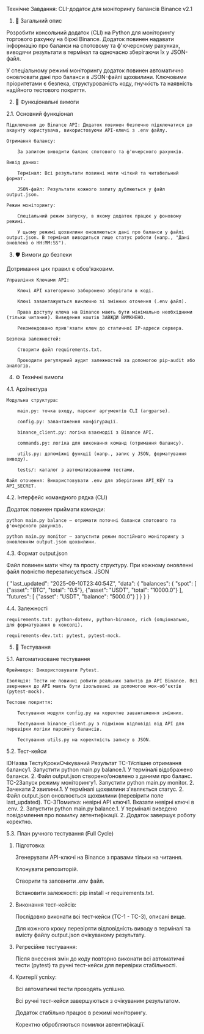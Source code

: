 Технічне Завдання: CLI-додаток для моніторингу балансів Binance v2.1

1. 📜 Загальний опис

Розробити консольний додаток (CLI) на Python для моніторингу торгового рахунку на біржі Binance. Додаток повинен надавати інформацію про баланси на спотовому та ф'ючерсному рахунках, виводячи результати в термінал та одночасно зберігаючи їх у JSON-файл.

У спеціальному режимі моніторингу додаток повинен автоматично оновлювати дані про баланси в JSON-файлі щохвилини. Ключовими пріоритетами є безпека, структурованість коду, гнучкість та наявність надійного тестового покриття.

2. 🚀 Функціональні вимоги

2.1. Основний функціонал

    Підключення до Binance API: Додаток повинен безпечно підключатися до акаунту користувача, використовуючи API-ключі з .env файлу.

    Отримання балансу:

        За запитом виводити баланс спотового та ф'ючерсного рахунків.

    Вивід даних:

        Термінал: Всі результати повинні мати чіткий та читабельний формат.

        JSON-файл: Результати кожного запиту дублюються у файл output.json.

    Режим моніторингу:

        Спеціальний режим запуску, в якому додаток працює у фоновому режимі.

        У цьому режимі щохвилини оновлюються дані про баланси у файлі output.json. В термінал виводиться лише статус роботи (напр., "Дані оновлено о HH:MM:SS").

3. 🛡️ Вимоги до безпеки

Дотримання цих правил є обов'язковим.

    Управління Ключами API:

        Ключі API категорично заборонено зберігати в коді.

        Ключі завантажуються виключно зі змінних оточення (.env файл).

        Права доступу ключа на Binance мають бути мінімально необхідними (тільки читання). Виведення коштів ЗАВЖДИ ВИМКНЕНО.

        Рекомендовано прив'язати ключ до статичної IP-адреси сервера.

    Безпека залежностей:

        Створити файл requirements.txt.

        Проводити регулярний аудит залежностей за допомогою pip-audit або аналогів.

4. ⚙️ Технічні вимоги

4.1. Архітектура

    Модульна структура:

        main.py: точка входу, парсинг аргументів CLI (argparse).

        config.py: завантаження конфігурації.

        binance_client.py: логіка взаємодії з Binance API.

        commands.py: логіка для виконання команд (отримання балансу).

        utils.py: допоміжні функції (напр., запис у JSON, форматування виводу).

        tests/: каталог з автоматизованими тестами.

    Файл оточення: Використовувати .env для зберігання API_KEY та API_SECRET.

4.2. Інтерфейс командного рядка (CLI)

Додаток повинен приймати команди:

    python main.py balance — отримати поточні баланси спотового та ф'ючерсного рахунків.

    python main.py monitor — запустити режим постійного моніторингу з оновленням output.json щохвилини.

4.3. Формат output.json

Файл повинен мати чітку та просту структуру. При кожному оновленні файл повністю перезаписується.
JSON

{
  "last_updated": "2025-09-10T23:40:54Z",
  "data": {
    "balances": {
      "spot": [
        {"asset": "BTC", "total": "0.5"},
        {"asset": "USDT", "total": "10000.0"}
      ],
      "futures": [
        {"asset": "USDT", "balance": "5000.0"}
      ]
    }
  }
}

4.4. Залежності

    requirements.txt: python-dotenv, python-binance, rich (опціонально, для форматування в консолі).

    requirements-dev.txt: pytest, pytest-mock.

5. 🧪 Тестування

5.1. Автоматизоване тестування

    Фреймворк: Використовувати Pytest.

    Ізоляція: Тести не повинні робити реальних запитів до API Binance. Всі звернення до API мають бути ізольовані за допомогою мок-об'єктів (pytest-mock).

    Тестове покриття:

        Тестування модуля config.py на коректне завантаження змінних.

        Тестування binance_client.py з підміною відповіді від API для перевірки логіки парсингу балансів.

        Тестування utils.py на коректність запису в JSON.

5.2. Тест-кейси

IDНазва ТестуКрокиОчікуваний Результат
TC-1Успішне отримання балансу1. Запустити python main.py balance.1. У терміналі відображено баланси. 2. Файл output.json створено/оновлено з даними про баланс.
TC-2Запуск режиму моніторингу1. Запустити python main.py monitor. 2. Зачекати 2 хвилини.1. У терміналі щохвилини з'являється статус. 2. Файл output.json оновлюється щохвилини (перевірити поле last_updated).
TC-3Помилка: невірні API ключі1. Вказати невірні ключі в .env. 2. Запустити python main.py balance.1. У терміналі виведено повідомлення про помилку автентифікації. 2. Додаток завершує роботу коректно.

5.3. План ручного тестування (Full Cycle)

1. Підготовка:

    Згенерувати API-ключі на Binance з правами тільки на читання.

    Клонувати репозиторій.

    Створити та заповнити .env файл.

    Встановити залежності: pip install -r requirements.txt.

2. Виконання тест-кейсів:

    Послідовно виконати всі тест-кейси (TC-1 - TC-3), описані вище.

    Для кожного кроку перевіряти відповідність виводу в терміналі та вмісту файлу output.json очікуваному результату.

3. Регресійне тестування:

    Після внесення змін до коду повторно виконати всі автоматичні тести (pytest) та ручні тест-кейси для перевірки стабільності.

4. Критерії успіху:

    Всі автоматичні тести проходять успішно.

    Всі ручні тест-кейси завершуються з очікуваним результатом.

    Додаток стабільно працює в режимі моніторингу.

    Коректно обробляються помилки автентифікації.